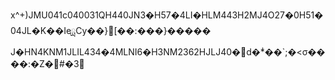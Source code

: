 x^+)JMU041c040031QH440JN3�H57�4LI�HLM443H2MJ4O27�0H51�04JL�K��IeྻCy��}[��:���}�����
J�HN4KNM1JLIL434�4MLNI6�H3NM2362HJLJ40�d�ܑ*��`;�<σ����:�Z� #�3